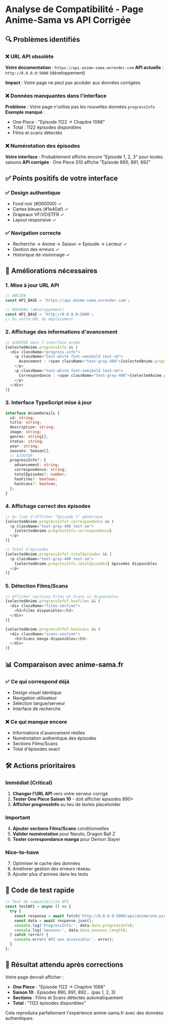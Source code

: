 # Analyse de Compatibilité - Page Anime-Sama vs API Corrigée

## 🔍 Problèmes identifiés

### ❌ URL API obsolète
**Votre documentation** : `https://api-anime-sama.onrender.com`
**API actuelle** : `http://0.0.0.0:5000` (développement)

**Impact** : Votre page ne peut pas accéder aux données corrigées

### ❌ Données manquantes dans l'interface
**Problème** : Votre page n'utilise pas les nouvelles données `progressInfo`
**Exemple manqué** :
- One Piece : "Episode 1122 -> Chapitre 1088" 
- Total : 1122 épisodes disponibles
- Films et scans détectés

### ❌ Numérotation des épisodes
**Votre interface** : Probablement affiche encore "Episode 1, 2, 3" pour toutes saisons
**API corrigée** : One Piece S10 affiche "Episode 890, 891, 892"

## ✅ Points positifs de votre interface

### ✅ Design authentique
- Fond noir (#000000) ✓
- Cartes bleues (#1e40af) ✓  
- Drapeaux VF/VOSTFR ✓
- Layout responsive ✓

### ✅ Navigation correcte
- Recherche → Anime → Saison → Episode → Lecteur ✓
- Gestion des erreurs ✓
- Historique de visionnage ✓

## 🚀 Améliorations nécessaires

### 1. Mise à jour URL API
```typescript
// ANCIEN
const API_BASE = 'https://api-anime-sama.onrender.com';

// NOUVEAU (développement)
const API_BASE = 'http://0.0.0.0:5000';
// Ou votre URL de déploiement
```

### 2. Affichage des informations d'avancement
```typescript
// AJOUTER dans l'interface anime
{selectedAnime.progressInfo && (
  <div className="progress-info">
    <p className="text-white font-semibold text-sm">
      Avancement : <span className="text-gray-400">{selectedAnime.progressInfo.advancement}</span>
    </p>
    <p className="text-white font-semibold text-sm">
      Correspondance : <span className="text-gray-400">{selectedAnime.progressInfo.correspondence}</span>
    </p>
  </div>
)}
```

### 3. Interface TypeScript mise à jour
```typescript
interface AnimeDetails {
  id: string;
  title: string;
  description: string;
  image: string;
  genres: string[];
  status: string;
  year: string;
  seasons: Season[];
  // AJOUTER
  progressInfo?: {
    advancement: string;
    correspondence: string;
    totalEpisodes?: number;
    hasFilms?: boolean;
    hasScans?: boolean;
  };
}
```

### 4. Affichage correct des épisodes
```typescript
// Au lieu d'afficher "Episode 1" générique
{selectedAnime.progressInfo?.correspondence && (
  <p className="text-gray-400 text-sm">
    {selectedAnime.progressInfo.correspondence}
  </p>
)}

// Total d'épisodes
{selectedAnime.progressInfo?.totalEpisodes && (
  <p className="text-gray-400 text-sm">
    {selectedAnime.progressInfo.totalEpisodes} épisodes disponibles
  </p>
)}
```

### 5. Détection Films/Scans
```typescript
// Afficher sections Films et Scans si disponibles
{selectedAnime.progressInfo?.hasFilms && (
  <div className="films-section">
    <h3>Films disponibles</h3>
  </div>
)}

{selectedAnime.progressInfo?.hasScans && (
  <div className="scans-section">
    <h3>Scans manga disponibles</h3>
  </div>
)}
```

## 📊 Comparaison avec anime-sama.fr

### ✅ Ce qui correspond déjà
- Design visuel identique
- Navigation utilisateur
- Sélection langue/serveur
- Interface de recherche

### ❌ Ce qui manque encore
- Informations d'avancement réelles
- Numérotation authentique des épisodes
- Sections Films/Scans
- Total d'épisodes exact

## 🛠️ Actions prioritaires

### Immédiat (Critical)
1. **Changer l'URL API** vers votre serveur corrigé
2. **Tester One Piece Saison 10** - doit afficher episodes 890+
3. **Afficher progressInfo** au lieu de textes placeholder

### Important 
4. **Ajouter sections Films/Scans** conditionnelles
5. **Valider numérotation** pour Naruto, Dragon Ball Z
6. **Tester correspondance manga** pour Demon Slayer

### Nice-to-have
7. Optimiser le cache des données
8. Améliorer gestion des erreurs réseau
9. Ajouter plus d'animes dans les tests

## 📝 Code de test rapide

```typescript
// Test de compatibilité API
const testAPI = async () => {
  try {
    const response = await fetch('http://0.0.0.0:5000/api/anime/one-piece');
    const data = await response.json();
    console.log('ProgressInfo:', data.data.progressInfo);
    console.log('Seasons:', data.data.seasons.length);
  } catch (error) {
    console.error('API non accessible:', error);
  }
};
```

## 🎯 Résultat attendu après corrections

Votre page devrait afficher :
- **One Piece** : "Episode 1122 -> Chapitre 1088" 
- **Saison 10** : Episodes 890, 891, 892... (pas 1, 2, 3)
- **Sections** : Films et Scans détectés automatiquement
- **Total** : "1122 épisodes disponibles"

Cela reproduira parfaitement l'expérience anime-sama.fr avec des données authentiques.